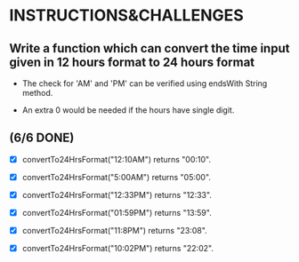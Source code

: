 # INSTRUCTIONS&CHALLENGES

## Write a function which can convert the time input given in 12 hours format to 24 hours format

- The check for 'AM' and 'PM' can be verified using endsWith String method.

- An extra 0 would be needed if the hours have single digit.

## (6/6 DONE)

- [x] convertTo24HrsFormat("12:10AM") returns "00:10".

- [x] convertTo24HrsFormat("5:00AM") returns "05:00".

- [x] convertTo24HrsFormat("12:33PM") returns "12:33".

- [x] convertTo24HrsFormat("01:59PM") returns "13:59".

- [x] convertTo24HrsFormat("11:8PM") returns "23:08".

- [x] convertTo24HrsFormat("10:02PM") returns "22:02".
